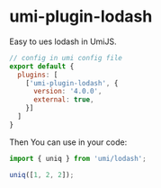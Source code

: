 # umi-plugin-lodash

Easy to ues lodash in UmiJS.

```js
// config in umi config file
export default {
  plugins: [
    ['umi-plugin-lodash', {
      version: '4.0.0',
      external: true,
    }]
  ]
}
```

Then You can use in your code:

```js
import { uniq } from 'umi/lodash';

uniq([1, 2, 2]);
```
